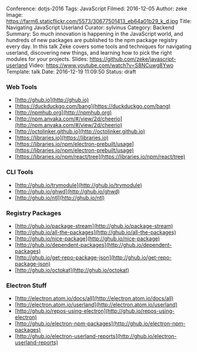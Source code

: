 Conference: dotjs-2016
Tags: JavaScript
Filmed: 2016-12-05
Author: zeke
Image: https://farm6.staticflickr.com/5573/30677501413_eb64a01b29_k_d.jpg
Title: Navigating JavaScript Userland
Curator: sylvinus
Category: Backend
Summary: So much innovation is happening in the JavaScript world, and hundreds of new packages are published to the npm package registry every day. In this talk Zeke covers some tools and techniques for navigating userland, discovering new things, and learning how to pick the right modules for your projects.
Slides: https://github.com/zeke/javascript-userland
Video: https://www.youtube.com/watch?v=S8NCuwg8Ywo
Template: talk
Date: 2016-12-19 11:09:50
Status: draft

### Web Tools

- [http://ghub.io](http://ghub.io)
- [https://duckduckgo.com/bang](https://duckduckgo.com/bang)
- [http://npmhub.org](http://npmhub.org)
- [http://npm.anvaka.com/#/view/2d/cheerio](http://npm.anvaka.com/#/view/2d/cheerio)
- [http://octolinker.github.io](http://octolinker.github.io)
- [https://libraries.io](https://libraries.io)
- [https://libraries.io/npm/electron-prebuilt/usage](https://libraries.io/npm/electron-prebuilt/usage)
- [https://libraries.io/npm/react/tree](https://libraries.io/npm/react/tree)

### CLI Tools

- [http://ghub.io/trymodule](http://ghub.io/trymodule)
- [http://ghub.io/ghwd](http://ghub.io/ghwd)
- [http://ghub.io/ntl](http://ghub.io/ntl)

### Registry Packages

- [http://ghub.io/package-stream](http://ghub.io/package-stream)
- [http://ghub.io/all-the-packages](http://ghub.io/all-the-packages)
- [http://ghub.io/nice-package](http://ghub.io/nice-package)
- [http://ghub.io/dependent-packages](http://ghub.io/dependent-packages)
- [http://ghub.io/get-repo-package-json](http://ghub.io/get-repo-package-json)
- [http://ghub.io/octokat](http://ghub.io/octokat)

### Electron Stuff

- [http://electron.atom.io/docs/all](http://electron.atom.io/docs/all)
- [http://electron.atom.io/userland](http://electron.atom.io/userland)
- [http://ghub.io/repos-using-electron](http://ghub.io/repos-using-electron)
- [http://ghub.io/electron-npm-packages](http://ghub.io/electron-npm-packages)
- [http://ghub.io/electron-userland-reports](http://ghub.io/electron-userland-reports)